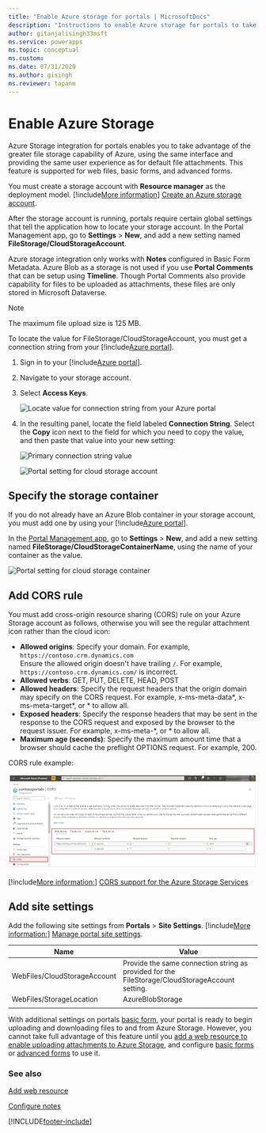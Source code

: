 ```yaml
---
title: "Enable Azure storage for portals | MicrosoftDocs"
description: "Instructions to enable Azure storage for portals to take advantage of the greater file storage capability of Azure."
author: gitanjalisingh33msft
ms.service: powerapps
ms.topic: conceptual
ms.custom: 
ms.date: 07/31/2020
ms.author: gisingh
ms.reviewer: tapanm
---
```


# Enable Azure Storage

Azure Storage integration for portals enables you to take advantage of the greater file storage capability of Azure, using the same interface and providing the same user experience as for default file attachments. This feature is supported for web files, basic forms, and advanced forms.

You must create a storage account with **Resource manager** as the deployment model. [!include[More information](../../includes/proc-more-information.md)] [Create an Azure storage account](/azure/storage/storage-create-storage-account#create-a-storage-account).

After the storage account is running, portals require certain global settings that tell the application how to locate your storage account. In the Portal Management app, go to **Settings** > **New**, and add a new setting named **FileStorage/CloudStorageAccount**.

Azure storage integration only works with **Notes** configured in Basic Form Metadata. Azure Blob as a storage is not used if you use **Portal Comments** that can be setup using **Timeline**. Though Portal Comments also provide capability for files to be uploaded as attachments, these files are only stored in Microsoft Dataverse.
 
> [!NOTE]
> The maximum file upload size is 125 MB.

To locate the value for FileStorage/CloudStorageAccount, you must get a connection string from your [!include[Azure portal](../../includes/pn-azure-portal.md)].

1. Sign in to your [!include[Azure portal](../../includes/pn-azure-portal.md)].

2. Navigate to your storage account.

3. Select **Access Keys**.

    ![Locate value for connection string from your Azure portal](media/key-azure-storage.png "Locate the value for the connection string from your Azure portal")

4. In the resulting panel, locate the field labeled **Connection String**. Select the **Copy** icon next to the field for which you need to copy the value, and then paste that value into your new setting:

    ![Primary connection string value](media/primary-connection-string-azure-storage.png "Primary connection string value")

    ![Portal setting for cloud storage account](media/portal-site-setting-cloud-storage-account.png "Portal setting for your cloud storage account")

## Specify the storage container

If you do not already have an Azure Blob container in your storage account, you must add one by using your [!include[Azure portal](../../includes/pn-azure-portal.md)].

In the [Portal Management app](configure/configure-portal.md), go to **Settings** > **New**, and add a new setting named **FileStorage/CloudStorageContainerName**, using the name of your container as the value.

![Portal setting for cloud storage container](media/portal-site-setting-cloud-storage-container.png "Portal setting for your cloud storage container")

## Add CORS rule

You must add cross-origin resource sharing (CORS) rule on your Azure Storage account as follows, otherwise you will see the regular attachment icon rather than the cloud icon:

- **Allowed origins**: Specify your domain. For example, `https://contoso.crm.dynamics.com` <br> Ensure the allowed origin doesn't have trailing `/`. For example, `https://contoso.crm.dynamics.com/` is incorrect.
- **Allowed verbs**: GET, PUT, DELETE, HEAD, POST
- **Allowed headers**: Specify the request headers that the origin domain may specify on the CORS request. For example, x-ms-meta-data\*, x-ms-meta-target\*, or \* to allow all.
- **Exposed headers**: Specify the response headers that may be sent in the response to the CORS request and exposed by the browser to the request issuer. For example, x-ms-meta-\*, or \* to allow all.
- **Maximum age (seconds)**: Specify the maximum amount time that a browser should cache the preflight OPTIONS request. For example, 200.

CORS rule example:

![CORS rule example](media/portals-cors-azure.png "CORS rule example")

[!include[More information:](../../includes/proc-more-information.md)] [CORS support for the Azure Storage Services](/rest/api/storageservices/cross-origin-resource-sharing--cors--support-for-the-azure-storage-services)

## Add site settings

Add the following site settings from **Portals** > **Site Settings**. [!include[More information:](../../includes/proc-more-information.md)] [Manage portal site settings](configure/configure-site-settings.md#manage-portal-site-settings).

|Name|Value|
|-----|-----|
|WebFiles/CloudStorageAccount|Provide the same connection string as provided for the FileStorage/CloudStorageAccount setting.|
|WebFiles/StorageLocation|AzureBlobStorage|
|||

With additional settings on portals [basic form](configure-notes.md#enable-file-attachment-on-form), your portal is ready to begin uploading and downloading files to and from Azure Storage. However, you cannot take full advantage of this feature until you [add a web resource to enable uploading attachments to Azure Storage](add-web-resource.md), and configure [basic forms](configure-notes.md#notes-configuration-for-basic-forms) or [advanced forms](configure-notes.md#notes-configuration-for-advanced-forms) to use it.

### See also

[Add web resource](add-web-resource.md)

[Configure notes](configure-notes.md)


[!INCLUDE[footer-include](../../includes/footer-banner.md)]